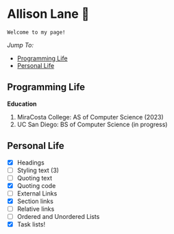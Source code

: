# Allison Lane 🌸

```
Welcome to my page!
```

_Jump To:_
- [Programming Life](#programming-life)
- [Personal Life](#personal-life)


## Programming Life
**Education**
1. MiraCosta College: AS of Computer Science (2023)
2. UC San Diego: BS of Computer Science (in progress)



## Personal Life


- [x] Headings
- [ ] Styling text (3)
- [ ] Quoting text
- [x] Quoting code
- [ ] External Links
- [x] Section links
- [ ] Relative links 
- [ ] Ordered and Unordered Lists
- [x] Task lists!
